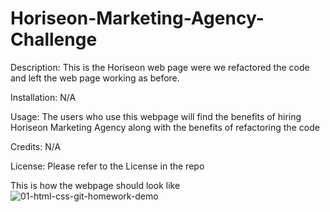 # Horiseon-Marketing-Agency-Challenge

Description:
This is the Horiseon web page were we refactored the code and left the web page working as before.

Installation:
N/A

Usage:
The users who use this webpage will find the benefits of hiring Horiseon Marketing Agency along with the benefits of refactoring the code

Credits:
N/A

License:
Please refer to the License in the repo

This is how the webpage should look like![01-html-css-git-homework-demo](https://user-images.githubusercontent.com/112662397/203653444-2df80279-f096-4ee3-b558-05176f81dc91.png)
